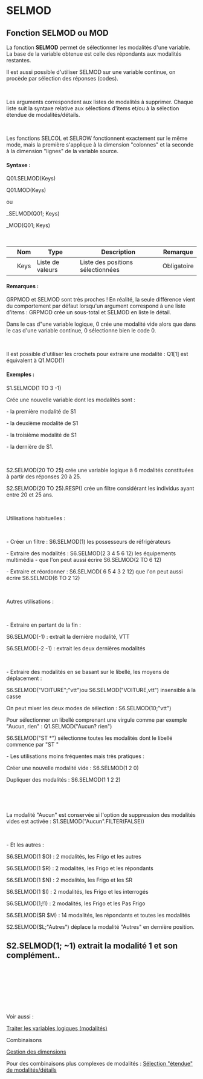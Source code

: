 # SELMOD

## Fonction SELMOD ou MOD

La fonction **SELMOD** permet de sélectionner les modalités d'une variable. La base de la variable obtenue est celle des répondants aux modalités restantes.

Il est aussi possible d'utiliser SELMOD sur une variable continue, on procède par sélection des réponses (codes).

&nbsp;

Les arguments correspondent aux listes de modalités à supprimer. Chaque liste suit la syntaxe relative aux sélections d'items et/ou à la sélection étendue de modalités/détails.

&nbsp;

Les fonctions SELCOL et SELROW fonctionnent exactement sur le même mode, mais la première s'applique à la dimension "colonnes" et la seconde à la dimension "lignes" de la variable source.

#### Syntaxe :&nbsp;

Q01.SELMOD(Keys)

Q01.MOD(Keys)

ou

\_SELMOD(Q01; Keys)

\_MOD(Q01; Keys)

&nbsp;

| &nbsp; | **Nom** |**Type**|**Description**|**Remarque** |
| --- | --- | --- | --- | --- |
| &nbsp; | Keys | Liste de valeurs | Liste des positions sélectionnées | Obligatoire |


#### Remarques :

GRPMOD et SELMOD sont très proches \! En réalité, la seule différence vient du comportement par défaut lorsqu'un argument correspond à une liste d'items : GRPMOD crée un sous-total et SELMOD en liste le détail.

Dans le cas d"une variable logique, 0 crée une modalité vide alors que dans le cas d'une variable continue, 0 sélectionne bien le code 0.

&nbsp;

Il est possible d'utiliser les crochets pour extraire une modalité : Q1\[1\] est équivalent à Q1.MOD(1)

#### Exemples :

S1.SELMOD(1 TO 3 -1)

Crée une nouvelle variable dont les modalités sont :

\- la première modalité de S1

\- la deuxième modalité de S1&nbsp;

\- la troisième modalité de S1&nbsp;

\- la dernière de S1.

&nbsp;

S2.SELMOD(20 TO 25) crée une variable logique à 6 modalités constituées à partir des réponses 20 à 25.

S2.SELMOD(20 TO 25).RESP() crée un filtre considérant les individus ayant entre 20 et 25 ans.

&nbsp;

Utilisations habituelles :

&nbsp;

\- Créer un filtre : S6.SELMOD(1) les possesseurs de réfrigérateurs

\- Extraire des modalités : S6.SELMOD(2 3 4 5 6 12) les équipements multimédia - que l'on peut aussi écrire S6.SELMOD(2 TO 6 12)&nbsp;

\- Extraire et réordonner : S6.SELMOD( 6 5 4 3 2 12) que l'on peut aussi écrire S6.SELMOD(6 TO 2 12)

&nbsp;

Autres utilisations :

&nbsp;

\- Extraire en partant de la fin :

S6.SELMOD(-1) : extrait la dernière modalité, VTT

S6.SELMOD(-2 -1) : extrait les deux dernières modalités

&nbsp;

\- Extraire des modalités en se basant sur le libellé, les moyens de déplacement :

S6.SELMOD("VOITURE";"vtt")ou S6.SELMOD("VOITURE,vtt") insensible à la casse

On peut mixer les deux modes de sélection : S6.SELMOD(10;"vtt")

Pour sélectionner un libellé comprenant une virgule comme par exemple "Aucun, rien" : Q1.SELMOD("Aucun? rien")

S6.SELMOD("ST \*") sélectionne toutes les modalités dont le libellé commence par "ST "

\- Les utilisations moins fréquentes mais très pratiques :

Créer une nouvelle modalité vide : S6.SELMOD(1 2 0)

Dupliquer des modalités : S6.SELMOD(1 1 2 2)

&nbsp;

&nbsp;

La modalité "Aucun" est conservée si l'option de suppression des modalités vides est activée : S1.SELMOD("Aucun".FILTER(FALSE))&nbsp;

&nbsp;

\- Et les autres :

S6.SELMOD(1 $O) : 2 modalités, les Frigo et les autres

S6.SELMOD(1 $R) : 2 modalités, les Frigo et les répondants

S6.SELMOD(1 $N) : 2 modalités, les Frigo et les SR

S6.SELMOD(1 $I) : 2 modalités, les Frigo et les interrogés

S6.SELMOD(1;\!1) : 2 modalités, les Frigo et les Pas Frigo

S6.SELMOD($R $M) : 14 modalités, les répondants et toutes les modalités

S2.SELMOD($L;"Autres") déplace la modalité "Autres" en dernière position.

## S2.SELMOD(1; ~1) extrait la modalité 1 et son complément..&nbsp;

&nbsp;

&nbsp;

&nbsp;

&nbsp;

Voir aussi :&nbsp;

[Traiter les variables logiques (modalités)](<Traiterlesvariableslogiquesmoda1.md>)

Combinaisons

[Gestion des dimensions](<Gererlesdimensionsdesvariables1.md>)

Pour des combinaisons plus complexes de modalités : [Sélection "étendue" de modalités/détails](<Selectionetenduedemodalitesdetai.md>)
